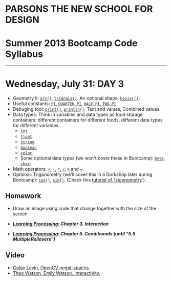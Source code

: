 # PARSONS THE NEW SCHOOL FOR DESIGN
# Summer 2013 Bootcamp Code Syllabus
-------------------------------------------------------------------

# Wednesday, July 31: DAY 3

* Geometry II: [`arc()`](http://processing.org/reference/arc_.html), [`triangle()`](http://processing.org/reference/triangle_.html). An optional shape: [`bezier()`](http://processing.org/reference/bezier_.html).
* Useful constants: [`PI`](http://processing.org/reference/PI.html), [`QUARTER_PI`](http://processing.org/reference/QUARTER_PI.html), [`HALF_PI`](http://processing.org/reference/HALF_PI.html), [`TWO_PI`](http://processing.org/reference/TWO_PI.html)
* Debuging tool: [```print()```](http://processing.org/reference/print_.html), [```println()```](http://processing.org/reference/println_.html). Text and values, Combined values. 
* Data types: Think in variables and data types as food storage containers: different containers for different foods, different data types for different variables. 
	* [`int`](http://processing.org/reference/int.html)
	* [`float`](http://processing.org/reference/float.html)
	* [`String`](http://processing.org/reference/String.html)
	* [`boolean`](http://processing.org/reference/boolean.html)
	* [`color`](http://processing.org/reference/color_datatype.html).
	* Some optional data types (we won't cover these in Bootcamp): [`byte`](http://processing.org/reference/byte.html), [`char`](http://processing.org/reference/char.html).
* Math operators: [`+`](http://processing.org/reference/addition.html), [`-`](http://processing.org/reference/minus.html), [`*`](http://processing.org/reference/multiply.html), [`/`](http://processing.org/reference/divide.html), [`%`](http://processing.org/reference/modulo.html) and [`=`](http://processing.org/reference/assign.html).
* Optional: Trigonometry (we'll cover this in a Dorkshop later during Bootcamp): [`cos()`](http://processing.org/reference/cos_.html), [`sin()`](http://processing.org/reference/sin_.html). (Check this [tutorial of Trigonometry](http://processing.org/tutorials/trig/) ).


## Homework

* Draw an image using code that change together with the size of the screen

* ***[Learning Processing](http://21it.files.wordpress.com/2008/09/0123736021.pdf): Chapter 3. Interaction***
* ***[Learning Processing](http://21it.files.wordpress.com/2008/09/0123736021.pdf): Chapter 5. Conditionals (until "5.5 MultipleRollovers")***


## Video

* [Golan Levin, OpenCV negat-spaces. ](http://www.ted.com/talks/golan_levin_ted2009.html)
* [Theo Watson, Emily Watson, Interactivity. ](https://vimeo.com/49984593)
